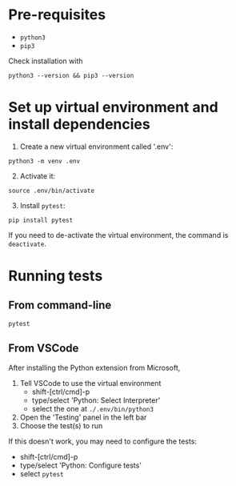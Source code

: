 # Pre-requisites

- `python3`
- `pip3`

Check installation with 

```
python3 --version && pip3 --version
```

# Set up virtual environment and install dependencies

1. Create a new virtual environment called '.env':

```
python3 -m venv .env
```

2. Activate it:

```
source .env/bin/activate
```

3. Install `pytest`:

```
pip install pytest
```

If you need to de-activate the virtual environment, the command is `deactivate`.

# Running tests

## From command-line

```
pytest
```


## From VSCode

After installing the Python extension from Microsoft,

1. Tell VSCode to use the virtual environment
   - shift-[ctrl/cmd]-p
   - type/select 'Python: Select Interpreter'
   - select the one at `./.env/bin/python3`
3. Open the 'Testing' panel in the left bar
4. Choose the test(s) to run

If this doesn't work, you may need to configure the tests:
- shift-[ctrl/cmd]-p
- type/select 'Python: Configure tests'
- select `pytest`


